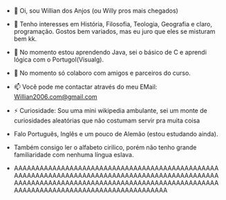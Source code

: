 - 👋 Oi, sou Willian dos Anjos (ou Willy pros mais chegados)
- 👀 Tenho interesses em História, Filosofia, Teologia, Geografia e claro, programação.
 Gostos bem variados, mas eu juro que eles se misturam bem kk.
- 🌱 No momento estou aprendendo Java, sei o básico de C e aprendi lógica com o Portugol(Visualg).
- 💞️ No momento só colaboro com amigos e parceiros do curso.
- 📫 Você pode me contactar através do meu EMail:
Willian2006.com@gmail.com

- ⚡ Curiosidade: Sou uma mini wikipedia ambulante, sei um monte de curiosidades aleatórias que não costumam servir pra muita coisa
-  Falo Português, Inglês e um pouco de Alemão (estou estudando ainda).
- Também consigo ler o alfabeto cirilico, porém não tenho grande familiaridade com nenhuma língua eslava.

- AAAAAAAAAAAAAAAAAAAAAAAAAAAAAAAAAAAAAAAAAAAAAAAAAAAAAAAAAAAAAAAAAAAAAAAAAAAAAAAAAAAAAAAAAAAAAAAAAAAAAAAAAAAAAAAAAAAAAAAAAAAAAAAAAAAAAAAAAAAAAAAAAAAAAAAAAAAAAAAAAAAAAAAAAAAAAAAAAAAA
<!---
Willy-404/Willy-404 is a ✨ special ✨ repository because its `README.md` (this file) appears on your GitHub profile.
You can click the Preview link to take a look at your changes.
--->
